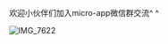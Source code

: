 
欢迎小伙伴们加入micro-app微信群交流^ ^

![IMG_7622](https://github.com/micro-zoe/micro-app/assets/14011130/c4f72704-0ca9-4078-bda6-a0067dc4a8c3)










